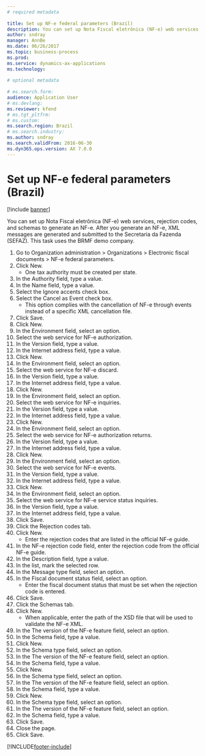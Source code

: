 ```yaml
--- 
# required metadata 
 
title: Set up NF-e federal parameters (Brazil)
description: You can set up Nota Fiscal eletrônica (NF-e) web services, rejection codes, and schemas to generate an NF-e. 
author: sndray
manager: AnnBe 
ms.date: 06/26/2017
ms.topic: business-process 
ms.prod:  
ms.service: dynamics-ax-applications 
ms.technology:  
 
# optional metadata 
 
# ms.search.form:   
audience: Application User 
# ms.devlang:  
ms.reviewer: kfend
# ms.tgt_pltfrm:  
# ms.custom:  
ms.search.region: Brazil
# ms.search.industry: 
ms.author: sndray
ms.search.validFrom: 2016-06-30 
ms.dyn365.ops.version: AX 7.0.0 
---
```

# Set up NF-e federal parameters (Brazil)

[!include [banner](../../includes/banner.md)]

You can set up Nota Fiscal eletrônica (NF-e) web services, rejection codes, and schemas to generate an NF-e. After you generate an NF-e, XML messages are generated and submitted to the Secretaria da Fazenda (SEFAZ). This task uses the BRMF demo company.



1. Go to Organization administration > Organizations > Electronic fiscal documents > NF-e federal parameters.
2. Click New.
    * One tax authority must be created per state.  
3. In the Authority field, type a value.
4. In the Name field, type a value.
5. Select the Ignore accents check box.
6. Select the Cancel as Event check box.
    * This option complies with the cancellation of NF-e through events instead of a specific XML cancellation file.  
7. Click Save.
8. Click New.
9. In the Environment field, select an option.
10. Select the web service for NF-e authorization.
11. In the Version field, type a value.
12. In the Internet address field, type a value.
13. Click New.
14. In the Environment field, select an option.
15. Select the web service for NF-e discard.
16. In the Version field, type a value.
17. In the Internet address field, type a value.
18. Click New.
19. In the Environment field, select an option.
20. Select the web service for NF-e inquiries.
21. In the Version field, type a value.
22. In the Internet address field, type a value.
23. Click New.
24. In the Environment field, select an option.
25. Select the web service for NF-e authorization returns.
26. In the Version field, type a value.
27. In the Internet address field, type a value.
28. Click New.
29. In the Environment field, select an option.
30. Select the web service for NF-e events.
31. In the Version field, type a value.
32. In the Internet address field, type a value.
33. Click New.
34. In the Environment field, select an option.
35. Select the web service for NF-e service status inquiries.
36. In the Version field, type a value.
37. In the Internet address field, type a value.
38. Click Save.
39. Click the Rejection codes tab.
40. Click New.
    * Enter the rejection codes that are listed in the official NF-e guide.  
41. In the NF-e rejection code field, enter the rejection code from the official NF-e guide.
42. In the Description field, type a value.
43. In the list, mark the selected row.
44. In the Message type field, select an option.
45. In the Fiscal document status field, select an option.
    * Enter the fiscal document status that must be set when the rejection code is entered.  
46. Click Save.
47. Click the Schemas tab.
48. Click New.
    * When applicable, enter the path of the XSD file that will be used to validate the NF-e XML.  
49. In the The version of the NF-e feature field, select an option.
50. In the Schema field, type a value.
51. Click New.
52. In the Schema type field, select an option.
53. In the The version of the NF-e feature field, select an option.
54. In the Schema field, type a value.
55. Click New.
56. In the Schema type field, select an option.
57. In the The version of the NF-e feature field, select an option.
58. In the Schema field, type a value.
59. Click New.
60. In the Schema type field, select an option.
61. In the The version of the NF-e feature field, select an option.
62. In the Schema field, type a value.
63. Click Save.
64. Close the page.
65. Click Save.



[!INCLUDE[footer-include](../../../includes/footer-banner.md)]